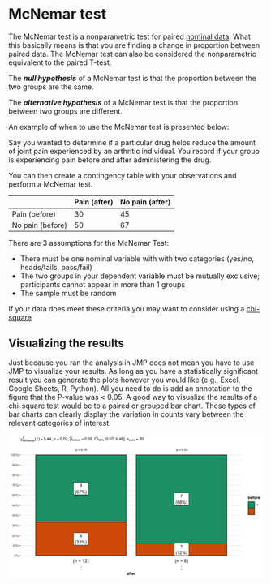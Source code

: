 # McNemar test

The McNemar test is a nonparametric test for paired [nominal data](../../pages/preface/catvsnumdata.md).
What this basically means is that you are finding a change in proportion between paired data.
The McNemar test can also be considered the nonparametric equivalent to the paired T-test.

The ***null hypothesis*** of a McNemar test is that the proportion between the two groups are the same.

The ***alternative hypothesis*** of a McNemar test is that the proportion between two groups are different.

An example of when to use the McNemar test is presented below:

Say you wanted to determine if a particular drug helps reduce the amount of joint pain experienced by an arthritic individual.
You record if your group is experiencing pain before and after administering the drug.

You can then create a contingency table with your observations and perform a McNemar test.

|                  | Pain (after) | No pain (after) |
| ---------------- | ------------ | ---------------- |
| Pain (before)    | 30           | 45               |
| No pain (before) | 50           | 67               |

There are 3 assumptions for the McNemar Test:
- There must be one nominal variable with with two categories (yes/no, heads/tails, pass/fail)
- The two groups in your dependent variable must be mutually exclusive; participants cannot appear in more than 1 groups
- The sample must be random

If your data does meet these criteria you may want to consider using a [chi-square](../pages/chisquare.md)

## Visualizing the results

Just because you ran the analysis in JMP does not mean you have to use JMP to visualize your results. As long as you have a statistically significant result you can generate the plots however you would like (e.g., Excel, Google Sheets, R, Python).
All you need to do is add an annotation to the figure that the P-value was < 0.05.
A good way to visualize the results of a chi-square test would be to a paired or grouped bar chart.
These types of bar charts can clearly display the variation in counts vary between the relevant categories of interest.

![](../pages/images/example_viz/viz_out/mcnemar.png)
